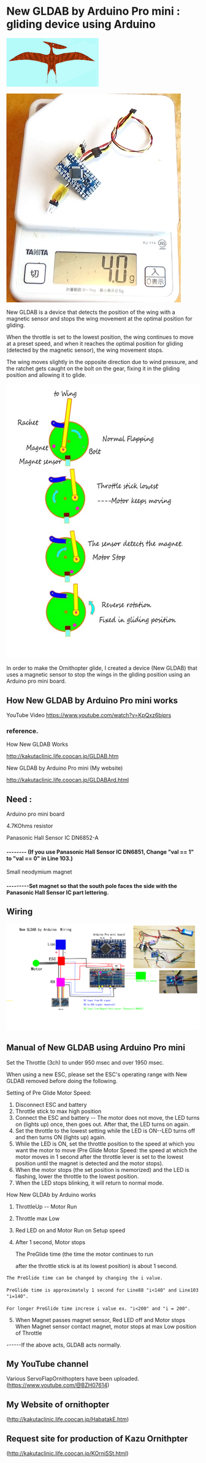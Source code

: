 # New GLDAB by Arduino Pro mini : gliding device using Arduino

![230711-2 Pterasaur3small](/Image/230711-2%20Pterasaur3small%20.jpg)

![250120 New GLDAB by Arduino pro mini 4g](/Image/250120%20New%20GLDAB%20by%20Arduino%20pro%20mini%204g.jpg)


New GLDAB is a device that detects the position of the wing with a magnetic sensor and stops the wing movement at the optimal position for gliding.

When the throttle is set to the lowest position, the wing continues to move at a preset speed, and when it reaches the optimal position for gliding (detected by the magnetic sensor), the wing movement stops.

The wing moves slightly in the opposite direction due to wind pressure, and the ratchet gets caught on the bolt on the gear, fixing it in the gliding position and allowing it to glide.

![250117 NewGLDAB Action](/Image/250117%20NewGLDAB%20Action%20.jpg)

In order to make the Ornithopter glide, I created a device (New GLDAB) that uses a magnetic sensor to stop the wings in the gliding position using an Arduino pro mini board.



## How New GLDAB by Arduino Pro mini works

YouTube Video https://www.youtube.com/watch?v=KpQxz6biprs



###  reference.

How New GLDAB Works

http://kakutaclinic.life.coocan.jp/GLDAB.htm

New GLDAB by Arduino Pro mini (My website)

http://kakutaclinic.life.coocan.jp/GLDABArd.html




## Need : 

Arduino pro mini board

4.7KOhms resistor

Panasonic Hall Sensor IC DN6852-A 

#### -------- (If you use Panasonic Hall Sensor IC DN6851, Change "val == 1" to "val == 0" in Line 103.)

Small neodymium magnet

#### ---------Set magnet so that the south pole faces the side with the Panasonic Hall Sensor IC part lettering.



## Wiring

![240504 New GLDAB by Arduino 4.7KR wiring](/Image/240504%20New%20GLDAB%20by%20Arduino%204.7KR%20wiring.jpg)

 
## Manual of New GLDAB using Arduino Pro mini

Set the Throttle (3ch) to under 950 msec and over 1950 msec.

When using a new ESC, please set the ESC's operating range with New GLDAB removed before doing the following.

Setting of Pre Glide Motor Speed:
1. Disconnect ESC and battery
2. Throttle stick to max high position
3. Connect the ESC and battery -- The motor does not move, the LED turns on (lights up) once, then goes out.
After that, the LED turns on again.
4. Set the throttle to the lowest setting while the LED is ON--LED turns off and then turns ON (lights up) again.
5. While the LED is ON, set the throttle position to the speed at which you want the motor to move (Pre Glide Motor Speed: the speed at which the motor moves in 1 second after the throttle lever is set to the lowest position until the magnet is detected and the motor stops). 
6. When the motor stops (the set position is memorized) and the LED is flashing, lower the throttle to the lowest position.
7. When the LED stops blinking, it will return to normal mode.

How New GLDAb by Arduino works 

  1. ThrottleUp -- Motor Run
  2. Throttle max Low
  3. Red LED on and Motor Run on Setup speed
  4. After 1 second, Motor stops 

     The PreGlide time (the time the motor continues to run
     
      after the throttle stick is at its lowest position) is about 1 second.

    The PreGlide time can be changed by changing the i value.

    PreGlide time is approximately 1 second for Line88 "i<140" and Line103 "i=140".
    
    For longer PreGlide time increse i value ex. "i<200" and "i = 200".
      
  5. When Magnet passes magnet sensor,
                                 Red LED off and Motor stops
 When Magnet sensor contact magnet, 
           motor stops at max Low position of Throttle 

------If the above acts, GLDAB acts normally.


## My YouTube channel 
 Various ServoFlapOrnithopters have been uploaded.
(https://www.youtube.com/@BZH07614)

## My Website of ornithopter
 (http://kakutaclinic.life.coocan.jp/HabatakE.htm)

## Request site for production of Kazu Ornithpter
(http://kakutaclinic.life.coocan.jp/KOrniSSt.html)
 





